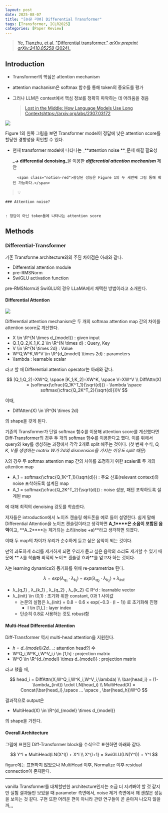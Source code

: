 ```yaml
---
layout: post
date: 2025-08-07
title: "[논문 리뷰] Differential Transformer"
tags: [Transformer, ICLR2025]
categories: [Paper Review]
---
```


> [Ye, Tianzhu, et al. "Differential transformer." ](https://arxiv.org/abs/2410.05258)[_arXiv preprint arXiv:2410.05258_](https://arxiv.org/abs/2410.05258)[ (2024).](https://arxiv.org/abs/2410.05258)



## Introduction

- Transformer의 핵심은 attention mechanism
- attention machanism은 softmax 함수를 통해 token의 중요도를 평가
- 그러나 LLM은 context에서 핵심 정보를 정확히 파악하는 데 어려움을 겪음

	> [Lost in the Middle: How Language Models Use Long Contextshttps://arxiv.org/abs/2307.03172](https://arxiv.org/abs/2307.03172)


![](https://prod-files-secure.s3.us-west-2.amazonaws.com/542b861c-36a8-4051-84e5-8804b6728dba/9083ea56-691a-4752-ae26-47f403431ac8/image.png?X-Amz-Algorithm=AWS4-HMAC-SHA256&X-Amz-Content-Sha256=UNSIGNED-PAYLOAD&X-Amz-Credential=ASIAZI2LB466RTXVFXGT%2F20250819%2Fus-west-2%2Fs3%2Faws4_request&X-Amz-Date=20250819T041109Z&X-Amz-Expires=3600&X-Amz-Security-Token=IQoJb3JpZ2luX2VjEGsaCXVzLXdlc3QtMiJHMEUCIDAftklEkRpYyPKii%2BfhRYkzpUDwA0%2FwQxGgyboByFoPAiEAorNLQWhYUDYz%2B6PrO%2FsC4O3MCExKrOOxAG9950HzAAwqiAQItP%2F%2F%2F%2F%2F%2F%2F%2F%2F%2FARAAGgw2Mzc0MjMxODM4MDUiDJwBN5euT1dIVLnplCrcA2fPoy2u%2Fbjc79zJ5loFNlI7LJQ3OJEC8syBQDC2fGizLN8cLLUxZKyCIH6go8OpHbIjMR03XByDUgBUeBaxeK7iv4Lk8ov%2BD7FxL%2B4xM%2F5V7MWNm8Of%2FPkTXg88kRvGWtOCuHhzxPvbqdrvO3L3TFqa5eG3jxJk%2BwapPLZML%2BKa1Luwbxnpn6pu2B9%2BLRrtyTf4oVLz%2FN8mJd%2B2jeEUS74oyLicVk5GEXL5fVe3OYvugEJNJJ1%2Bcyo9kjuWdq8DIxHKCxu0Lyl2gbY6qmyyE0ou3zkcIxevNiPU0wQM%2Bd086kOjonTF64NuTVE3L%2Fjl%2FYkw4TboaCNnT8unlcqimud9qNtnb1c97shyKOEN6Dr2MBDlrRae3GcXceK3aQDwkvkNhOwF%2FJXMu7SyiGjIJr5Wen814Etdeosxaqm910DuVlcMEDY%2F%2BNIEARJgMMMBtnVGS2vNPGnI57Gazv56HvyQvP9LrnE8K3JcHVSMWiFbYWYJ160%2F9MKJ8GSi%2FU9yxLi7kIFWptEv6a7xrJ7sbo3GOGmTdJiFOHxFQ7aVWYhhae7v7NIdwnNCJ7l1r2la5MhXhW7bMJdvPPj2zcGbdneGz3JOPpgVb5hkJhRGdmMmxWQWF20Bq5bewktNMOfHj8UGOqUBHX8pSIpWkN2HalMAzUD5wmA%2FCWQ1%2B5pMpjKaRfhULTBnFLqr4RcE%2BXJsEsiwJOZ1adFy%2BMJnmFQ1JwmT7aGMOueE20bAa2WMNmRozbbMhUgXdcuPxjFi2VCab9DkYFRSWn%2F3isXqyggr0NRvDuprIdRVrJx6WlkyCbhv%2Ful19HaFo6lzfHc1z4VviD67SMu0g1sjHMb%2B1IkQ3p9N20CpGxjNN9VY&X-Amz-Signature=9260e9980977133c733dbefb3d9129dbe16c7ed561dfdbe9ac374039add17fdf&X-Amz-SignedHeaders=host&x-amz-checksum-mode=ENABLED&x-id=GetObject)


Figure 1의 왼쪽 그림을 보면 Transformer model이 정답에 낮은 attention score를 할당한 경향성을 확인할 수 있다.

- 현재 transformer model에 나타나는 _**attention noise **_문제 해결 필요성

	_**→ differential denoising**_을 이용한 _**differential attention mechanism**_ 제안


		<span class="notion-red">향상된 성능은 Figure 1의 두 세번째 그림 통해 확인 가능하다.</span>


> 💡 


	### Attention noise?


	: 정답이 아닌 token들에 나타나는 attention score



## Methods



### Differential-Transformer


기존 Transforme architecture와의 주된 차이점은 아래와 같다.

- Differential attention module
- pre-RMSNorm
- SwiGLU activation function

pre-RMSNorm과 SwiGLU의 경우 LLaMA에서 채택한 방법이라고 소개한다.



#### Differential Attention


![](https://prod-files-secure.s3.us-west-2.amazonaws.com/542b861c-36a8-4051-84e5-8804b6728dba/116d70b2-1963-4810-9167-f4c7d8a06e8f/image.png?X-Amz-Algorithm=AWS4-HMAC-SHA256&X-Amz-Content-Sha256=UNSIGNED-PAYLOAD&X-Amz-Credential=ASIAZI2LB466RTXVFXGT%2F20250819%2Fus-west-2%2Fs3%2Faws4_request&X-Amz-Date=20250819T041109Z&X-Amz-Expires=3600&X-Amz-Security-Token=IQoJb3JpZ2luX2VjEGsaCXVzLXdlc3QtMiJHMEUCIDAftklEkRpYyPKii%2BfhRYkzpUDwA0%2FwQxGgyboByFoPAiEAorNLQWhYUDYz%2B6PrO%2FsC4O3MCExKrOOxAG9950HzAAwqiAQItP%2F%2F%2F%2F%2F%2F%2F%2F%2F%2FARAAGgw2Mzc0MjMxODM4MDUiDJwBN5euT1dIVLnplCrcA2fPoy2u%2Fbjc79zJ5loFNlI7LJQ3OJEC8syBQDC2fGizLN8cLLUxZKyCIH6go8OpHbIjMR03XByDUgBUeBaxeK7iv4Lk8ov%2BD7FxL%2B4xM%2F5V7MWNm8Of%2FPkTXg88kRvGWtOCuHhzxPvbqdrvO3L3TFqa5eG3jxJk%2BwapPLZML%2BKa1Luwbxnpn6pu2B9%2BLRrtyTf4oVLz%2FN8mJd%2B2jeEUS74oyLicVk5GEXL5fVe3OYvugEJNJJ1%2Bcyo9kjuWdq8DIxHKCxu0Lyl2gbY6qmyyE0ou3zkcIxevNiPU0wQM%2Bd086kOjonTF64NuTVE3L%2Fjl%2FYkw4TboaCNnT8unlcqimud9qNtnb1c97shyKOEN6Dr2MBDlrRae3GcXceK3aQDwkvkNhOwF%2FJXMu7SyiGjIJr5Wen814Etdeosxaqm910DuVlcMEDY%2F%2BNIEARJgMMMBtnVGS2vNPGnI57Gazv56HvyQvP9LrnE8K3JcHVSMWiFbYWYJ160%2F9MKJ8GSi%2FU9yxLi7kIFWptEv6a7xrJ7sbo3GOGmTdJiFOHxFQ7aVWYhhae7v7NIdwnNCJ7l1r2la5MhXhW7bMJdvPPj2zcGbdneGz3JOPpgVb5hkJhRGdmMmxWQWF20Bq5bewktNMOfHj8UGOqUBHX8pSIpWkN2HalMAzUD5wmA%2FCWQ1%2B5pMpjKaRfhULTBnFLqr4RcE%2BXJsEsiwJOZ1adFy%2BMJnmFQ1JwmT7aGMOueE20bAa2WMNmRozbbMhUgXdcuPxjFi2VCab9DkYFRSWn%2F3isXqyggr0NRvDuprIdRVrJx6WlkyCbhv%2Ful19HaFo6lzfHc1z4VviD67SMu0g1sjHMb%2B1IkQ3p9N20CpGxjNN9VY&X-Amz-Signature=00910f234b275aa225326246b25440aa19fbe22991b511d25eb5bc0b13052d2b&X-Amz-SignedHeaders=host&x-amz-checksum-mode=ENABLED&x-id=GetObject)


Differential attention mechanism은 두 개의 softmax attention map 간의 차이를 attention score로 계산한다.

- X \in \R^{N \times d\_{model}} : given input
- Q\_1,Q\_2,K\_1,K\_2 \in \R^{N \times d} : Query, Key
- V \in \R^{N \times 2d} : Value
- W^Q,W^K,W^V \in \R^{d\_{model} \times 2d} : parameters
- \lambda : learnable scalar

라고 할 때 Differential attention operator는 아래와 같다.


$$
[Q_1;Q_2]=XW^Q, \space [K_1;K_2]=XW^K, \space V=XW^V \\
DiffAttn(X) = (softmax(\cfrac{Q_1K^T_1}{\sqrt{d}}) - \lambda \space softmax(\cfrac{Q_2K^T_2}{\sqrt{d}}))V
$$


이때,

- DiffAtten(X) \in \R^{N \times 2d}

의 shape을 갖게 된다.


기존의 Transformer가 단일 softmax 함수를 이용해 attention score를 계산했다면 Diff-Transformer의 경우 두 개의 softmax 함수를 이용한다고 했다. 이를 위해서 query와 key를 생성하는 과정에서 각각 2개로 split 해주는 것이다. <span class="notion-red">(첫 번째 수식, </span><span class="notion-red">_Q, K, V를 생성하는 matrix W가 2d의 dismension을 가지는 이유도 split 때문_</span><span class="notion-red">)</span>


 λ의 경우 두 softmax attention map 간의 차이를 조정하기 위한 scaler로 두 개의 attention map

- A\_1 = softmax(\cfrac{Q\_1K^T\_1}{\sqrt{d}}) : 주요 신호(relevant context)와 noise 포착하도록 설계된 map
- A\_1 = softmax(\cfrac{Q\_2K^T\_2}{\sqrt{d}}) : noise 성분, 패턴 포착하도록 설계된 map 

에 대해 최적의 denoising 강도를 학습한다.


저자들은 introduction에서 노이즈 캔슬링 헤드폰을 예로 들어 설명한다. 쉽게 말해 Differential Attention을 노이즈 캔슬링이라고 생각하면 **A\_1****은 소음이 포함된 음악**이고, **A\_2****는 제거되는 소리(noise +a)**라고 생각하면 되겠다. 


이때 두 map의 차이가 우리가 순수하게 듣고 싶은 음악이 되는 것이다. 


만약 과도하게 소리를 제거하게 되면 우리가 듣고 싶은 음악의 소리도 제거할 수 있기 때문에 ** λ를 학습해 최적의 노이즈 캔슬링 효과**를 얻고자 하는 것이다.


λ는 learning dynamics와 동기화를 위해 re-parametrize 된다.


$$
\lambda = exp(\lambda_{q_1} \cdot \lambda_{k_1}) - exp(\lambda_{q_2} \cdot \lambda_{k_2}) + \lambda_{init}
$$

- λ\_{q\_1} , λ\_{k\_1} , λ\_{q\_2} , λ\_{k\_2} ∈ R^d : learnable vector
- λ\_{init} \in (0,1) : 초기화 위한 constant, 0과 1 사이값
	- 논문의 실험은 λ\_{init} = 0.8 − 0.6 × exp(−0.3 · (l − 1)) 로 초기화해 진행
		- l \in [1,L] : layer index
	- 단순히 0.8로 사용하는 것도 robust함


#### **Multi-Head Differential Attention**


Diff-Transformer 역시 multi-head attention을 지원한다.

- _h = d\_{model}/2d__ _: attention head의 수
- W^Q\_i,W^K\_i,W^V\_i,i \in [1,h] : projection matrix
- W^O \in \R^{d\_{model} \times d\_{model}} : projection matrix

라고 했을 때,


$$
head_i = DiffAttn(X;W^Q_i,W^K_i,W^V_i,\lambda) \\
\bar{head_i} = (1-\lambda_{init}) \cdot LN(head_i) \\
MultiHead(X) = Concat(\bar{head_i},\space ... \space , \bar{head_h})W^O
$$


결과적으로 output은

- MultiHead(X) \in \R^{d\_{model} \times d\_{model}}

의 shape을 가진다.



#### Overall Architecture


그림에 표현된 Diff-Transformer block을 수식으로 표현하면 아래와 같다.


$$
Y^l = MultiHead(LN(X^l)) + X^l \\
X^{l+1} = SwiGLU(LN(Y^l)) + Y^l
$$


figure에는 표현하지 않았으나 MultiHead 이후, Normalize 이후 residual connection이 존재한다.


---


vanilla Transformer를 대체할만한 architecture인지는 조금 더 지켜봐야 할 것 같지만 실험 결과들만 보았을 때 parameter 측면에서, noise 제거 측면에서 꽤 괜찮은 성능을 보이는 것 같다. 구현 또한 어려운 편이 아니라 관련 연구들이 곧 쏟아져 나오지 않을까,,,

